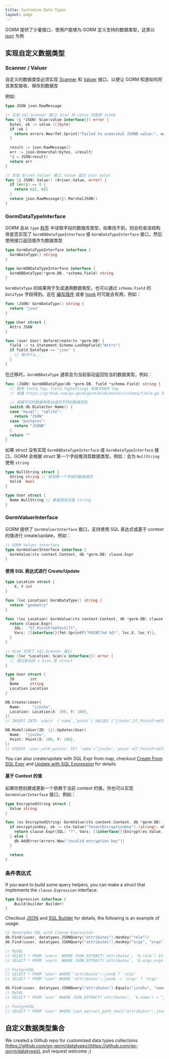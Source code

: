 ```yaml
---
title: Customize Data Types
layout: page
---
```


GORM 提供了少量接口，使用户能够为 GORM 定义支持的数据类型，这里以 [json](https://github.com/go-gorm/datatypes/blob/master/json.go) 为例

## 实现自定义数据类型

### Scanner / Valuer

自定义的数据类型必须实现 [Scanner](https://pkg.go.dev/database/sql/sql#Scanner) 和 [Valuer](https://pkg.go.dev/database/sql/driver#Valuer) 接口，以便让 GORM 知道如何将该类型接收、保存到数据库

例如:

```go
type JSON json.RawMessage

// 实现 sql.Scanner 接口，Scan 将 value 扫描至 Jsonb
func (j *JSON) Scan(value interface{}) error {
  bytes, ok := value.([]byte)
  if !ok {
    return errors.New(fmt.Sprint("Failed to unmarshal JSONB value:", value))
  }

  result := json.RawMessage{}
  err := json.Unmarshal(bytes, &result)
  *j = JSON(result)
  return err
}

// 实现 driver.Valuer 接口，Value 返回 json value
func (j JSON) Value() (driver.Value, error) {
  if len(j) == 0 {
    return nil, nil
  }
  return json.RawMessage(j).MarshalJSON()
}
```

### GormDataTypeInterface

GORM 会从 `type` [标签](models.html#tags) 中读取字段的数据库类型，如果找不到，则会检查该结构体是否实现了 `GormDBDataTypeInterface` 或 `GormDataTypeInterface` 接口，然后使用接口返回值作为数据类型

```go
type GormDataTypeInterface interface {
  GormDataType() string
}

type GormDBDataTypeInterface interface {
  GormDBDataType(*gorm.DB, *schema.Field) string
}
```

`GormDataType` 的结果用于生成通用数据类型，也可以通过 `schema.Field` 的 `DataType` 字段得到。这在 [编写插件](write_plugins.html) 或者 [hook](hooks.html) 时可能会有用，例如：

```go
func (JSON) GormDataType() string {
  return "json"
}

type User struct {
  Attrs JSON
}

func (user User) BeforeCreate(tx *gorm.DB) {
  field := tx.Statement.Schema.LookUpField("Attrs")
  if field.DataType == "json" {
    // 做点什么...
  }
}
```

在迁移时，`GormDBDataType` 通常会为当前驱动返回恰当的数据类型，例如：

```go
func (JSON) GormDBDataType(db *gorm.DB, field *schema.Field) string {
  // 使用 field.Tag、field.TagSettings 获取字段的 tag
  // 查看 https://github.com/go-gorm/gorm/blob/master/schema/field.go 获取全部的选项

  // 根据不同的数据库驱动返回不同的数据类型
  switch db.Dialector.Name() {
  case "mysql", "sqlite":
    return "JSON"
  case "postgres":
    return "JSONB"
  }
  return ""
}
```

如果 struct 没有实现 `GormDBDataTypeInterface` 或 `GormDataTypeInterface` 接口，GORM 会根据 struct 第一个字段推测其数据类型，例如：会为 `NullString` 使用 `string`

```go
type NullString struct {
  String string // 使用第一个字段的数据类型
  Valid  bool
}

type User struct {
  Name NullString // 数据类型会是 string
}
```

### <span id="gorm_valuer_interface">GormValuerInterface</span>

GORM 提供了 `GormValuerInterface` 接口，支持使用 SQL 表达式或基于 context 的值进行 create/update，例如：

```go
// GORM Valuer interface
type GormValuerInterface interface {
  GormValue(ctx context.Context, db *gorm.DB) clause.Expr
}
```

#### 使用 SQL 表达式进行 Create/Update

```go
type Location struct {
    X, Y int
}

func (loc Location) GormDataType() string {
  return "geometry"
}

func (loc Location) GormValue(ctx context.Context, db *gorm.DB) clause.Expr {
  return clause.Expr{
    SQL:  "ST_PointFromText(?)",
    Vars: []interface{}{fmt.Sprintf("POINT(%d %d)", loc.X, loc.Y)},
  }
}

// Scan 实现了 sql.Scanner 接口
func (loc *Location) Scan(v interface{}) error {
  // 通过驱动将 v Scan 至 struct
}

type User struct {
  ID       int
  Name     string
  Location Location
}

DB.Create(&User{
  Name:     "jinzhu",
  Location: Location{X: 100, Y: 100},
})
// INSERT INTO `users` (`name`,`point`) VALUES ("jinzhu",ST_PointFromText("POINT(100 100)"))

DB.Model(&User{ID: 1}).Updates(User{
  Name:  "jinzhu",
  Point: Point{X: 100, Y: 100},
})
// UPDATE `user_with_points` SET `name`="jinzhu",`point`=ST_PointFromText("POINT(100 100)") WHERE `id` = 1
```

You can also create/update with SQL Expr from map, checkout [Create From SQL Expr](create.html#create_from_sql_expr) and [Update with SQL Expression](update.html#update_from_sql_expr) for details

#### 基于 Context 的值

如果你想创建或更新一个依赖于当前 context 的值，你也可以实现 `GormValuerInterface` 接口，例如：

```go
type EncryptedString struct {
  Value string
}

func (es EncryptedString) GormValue(ctx context.Context, db *gorm.DB) (expr clause.Expr) {
  if encryptionKey, ok := ctx.Value("TenantEncryptionKey").(string); ok {
    return clause.Expr{SQL: "?", Vars: []interface{}{Encrypt(es.Value, encryptionKey)}}
  } else {
    db.AddError(errors.New("invalid encryption key"))
  }

  return
}
```

### 条件表达式

If you want to build some query helpers, you can make a struct that implements the `clause.Expression` interface:

```go
type Expression interface {
    Build(builder Builder)
}
```

Checkout [JSON](https://github.com/go-gorm/datatypes/blob/master/json.go) and [SQL Builder](sql_builder.html#clauses) for details, the following is an example of usage:

```go
// Generates SQL with clause Expression
db.Find(&user, datatypes.JSONQuery("attributes").HasKey("role"))
db.Find(&user, datatypes.JSONQuery("attributes").HasKey("orgs", "orga"))

// MySQL
// SELECT * FROM `users` WHERE JSON_EXTRACT(`attributes`, '$.role') IS NOT NULL
// SELECT * FROM `users` WHERE JSON_EXTRACT(`attributes`, '$.orgs.orga') IS NOT NULL

// PostgreSQL
// SELECT * FROM "user" WHERE "attributes"::jsonb ? 'role'
// SELECT * FROM "user" WHERE "attributes"::jsonb -> 'orgs' ? 'orga'

db.Find(&user, datatypes.JSONQuery("attributes").Equals("jinzhu", "name"))
// MySQL
// SELECT * FROM `user` WHERE JSON_EXTRACT(`attributes`, '$.name') = "jinzhu"

// PostgreSQL
// SELECT * FROM "user" WHERE json_extract_path_text("attributes"::json,'name') = 'jinzhu'
```

## 自定义数据类型集合

We created a Github repo for customized data types collections [https://github.com/go-gorm/datatypes](https://github.com/go-gorm/datatypes), pull request welcome ;)
